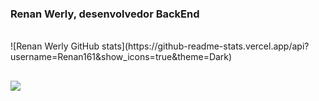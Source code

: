 ### Renan Werly, desenvolvedor BackEnd



<div style="display: inline_block"><br>
![Renan Werly GitHub stats](https://github-readme-stats.vercel.app/api?username=Renan161&show_icons=true&theme=Dark)

  
  ##
 
<div>  
  <a href="www.linkedin.com/in/renan-werly-b13455176" target="_blank"><img src="https://img.shields.io/badge/-LinkedIn-%230077B5?style=for-the-badge&logo=linkedin&logoColor=white" target="_blank"></a> 
  
</div>
